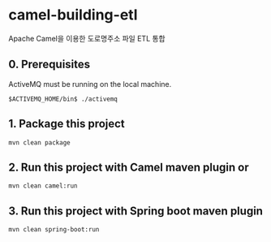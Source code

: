 # camel-building-etl
Apache Camel을 이용한 도로명주소 파일 ETL 통합

## 0. Prerequisites

ActiveMQ must be running on the local machine.

	$ACTIVEMQ_HOME/bin$ ./activemq

## 1. Package this project

    mvn clean package

## 2. Run this project with Camel maven plugin or

    mvn clean camel:run

## 3. Run this project with Spring boot maven plugin

    mvn clean spring-boot:run
